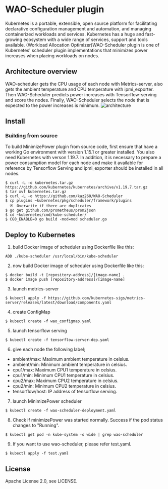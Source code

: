 # WAO-Scheduler plugin
Kubernetes is a portable, extensible, open source platform for facilitating declarative configuration management and automation, and managing containerized workloads and services. Kubernetes has a huge and fast-growing ecosystem with a wide range of services, support and tools available.
(Workload Allocation Optimizer)WAO-Scheduler plugin is one of Kubernetes' scheduler plugin implementations that minimizes power increases when placing workloads on nodes.

## Architecture overview
WAO-scheduler gets the CPU usage of each node with Metrics-server, also gets the ambient temperature and CPU temperature with ipmi_exporter. Then WAO-Scheduler predicts power increases with Tensorflow-serving and score the nodes. Finally, WAO-Scheduler selects the node that is expected to the power increases is minimum.
![architecture](https://user-images.githubusercontent.com/2385205/113538962-8a155480-9617-11eb-9215-77ddffdaa5b7.png)

## Install
### Building from source
To build MinimizePower plugin from source code, first ensure that have a working Go environment with version 1.15.1 or greater installed. You also  need Kubernetes  with verson 1.19.7.
In addition, it is necessary to prepare a power consumption model for each node and make it available for reference by Tensorflow Serving and ipmi_exporter should be installed in all nodes.
```
$ curl -L -o kubernetes.tar.gz https://github.com/kubernetes/kubernetes/archive/v1.19.7.tar.gz
$ tar xvf kubernetes.tar.gz
$ curl -L -o https://github.com/kaz260/WAO-Scheduler
$ cp plugins ~kubernetes/pkg/scheduler/framework/plugins
  ※　Overwrite if there are duplicates
$ go get github.com/prometheus/prom2json
$ cd ~kubernetes/cmd/kube-scheduler/
$ CG0_ENABLE=0 go build -mod=mod scheduler.go
```
## Deploy to Kubernetes
1. build Docker image of scheduler using Dockerfile like this:
``` FROM busybox
ADD ./kube-scheduler /usr/local/bin/kube-scheduler
```
2. now build Docker image of scheduler using Dockerfile like this:
``` 
$ docker build -t [repository-address]/[image-name] .
$ docker image push [repository-address]/[image-name]
```
3. launch metrics-server
``` 
$ kubectl apply -f https://github.com/kubernetes-sigs/metrics-server/releases/latest/download/components.yaml
```
4. create ConfigMap
``` 
$ kubectl create -f wao_configmap.yaml
```
5. launch tensorflow serving
``` 
$ kubectl create -f tensorflow-server-dep.yaml
```
6. give each node the following label;
- ambient/max: Maximum ambient temperature in celsius.
- ambient/min: Minimum ambient temperature in celsius.
- cpu1/max: Maximum CPU1 temperature in celsius.
- cpu1/min: Minimum CPU1 temperature in celsius.
- cpu2/max: Maximum CPU2 temperature in celsius.
- cpu2/min: Minimum CPU2 temperature in celsius.
- tensorflow/host: IP address of tensorflow serving.

7. launch MinimizePower scheduler
``` 
$ kubectl create -f wao-scheduler-deployment.yaml
```
8. Check if minimizePower was started normally. Success if the pod status changes to "Running".
``` 
$ kubectl get pod -n kube-system -o wide | grep wao-scheduler
```
9. If you want to use wao-scheduler, please refer test.yaml.
```
$ kubectl apply -f test.yaml
```
## License
Apache License 2.0, see LICENSE.
